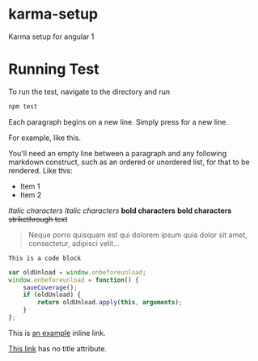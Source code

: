 # karma-setup
Karma setup for angular 1

# Running Test
To run the test, navigate to the directory and run
```bash
npm test
```



Each paragraph begins on a new line. Simply press <return> for a new line.
 
For example, 
like this.
 
You'll need an empty line between a paragraph and any following markdown construct, 
such as an ordered or unordered list, for that to be rendered. Like this:
 
* Item 1
* Item 2

*Italic characters*
_Italic characters_
**bold characters**
__bold characters__
~~strikethrough text~~

> Neque porro quisquam est qui
> dolorem ipsum quia dolor sit amet,
> consectetur, adipisci velit...

```
This is a code block
```

```javascript
var oldUnload = window.onbeforeunload;
window.onbeforeunload = function() {
    saveCoverage();
    if (oldUnload) {
        return oldUnload.apply(this, arguments);
    }
};
```


This is [an example](http://www.slate.com/ "Title") inline link.
 
[This link](http://example.net/) has no title attribute.
